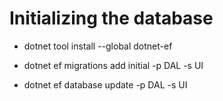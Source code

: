 # Initializing the database
- dotnet tool install --global dotnet-ef

- dotnet ef migrations add initial -p DAL -s UI
- dotnet ef database update -p DAL -s UI